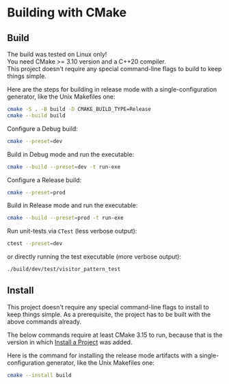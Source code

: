 # Building with CMake

## Build

The build was tested on Linux only!  
You need CMake >= 3.10 version and a C++20 compiler.  
This project doesn't require any special command-line flags to build to keep
things simple.

Here are the steps for building in release mode with a single-configuration
generator, like the Unix Makefiles one:

```sh
cmake -S . -B build -D CMAKE_BUILD_TYPE=Release
cmake --build build
```

Configure a Debug build:
```sh
cmake --preset=dev
```

Build in Debug mode and run the executable:
```sh
cmake --build --preset=dev -t run-exe
```

Configure a Release build:
```sh
cmake --preset=prod
```

Build in Release mode and run the executable:
```sh
cmake --build --preset=prod -t run-exe
```

Run unit-tests via `CTest` (less verbose output):
```sh
ctest --preset=dev
```
or directly running the test executable (more verbose output):
```sh
./build/dev/test/visitor_pattern_test
```

## Install

This project doesn't require any special command-line flags to install to keep
things simple. As a prerequisite, the project has to be built with the above
commands already.

The below commands require at least CMake 3.15 to run, because that is the
version in which [Install a Project][2] was added.

Here is the command for installing the release mode artifacts with a
single-configuration generator, like the Unix Makefiles one:

```sh
cmake --install build
```

[1]: https://cmake.org/download/
[2]: https://cmake.org/cmake/help/latest/manual/cmake.1.html#install-a-project
